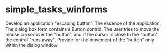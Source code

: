 # simple_tasks_winforms

Develop an application "escaping button". The essence of the application:
The dialog box form contains a Button control.
The user tries to move the mouse cursor over the "button", and if
the cursor is close to the "button", the control "runs away".
Provide for the movement of the "button" only within the dialog
window